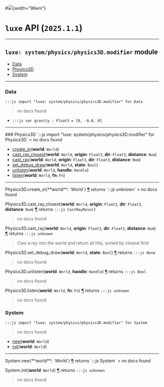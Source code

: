 #![](../../../../../../../../../images/luxe-dark.svg){width="96em"}

# `luxe` API (`2025.1.1`)  


---

## `luxe: system/physics/physics3D.modifier` module

- [Data](#data)   
- [Physics3D](#physics3d)   
- [System](#system)   

---

### Data
`:::js import "luxe: system/physics/physics3D.modifier" for Data`
> no docs found

- `:::js var gravity : Float3 = [0, -9.8, 0]`

<hr/>
### Physics3D
`:::js import "luxe: system/physics/physics3D.modifier" for Physics3D`
> no docs found

- [create_in](#Physics3D.create_in)(**world**: `World`)
- [cast_ray_closest](#Physics3D.cast_ray_closest+4)(**world**: `World`, **origin**: `Float3`, **dir**: `Float3`, **distance**: `Num`)
- [cast_ray](#Physics3D.cast_ray+4)(**world**: `World`, **origin**: `Float3`, **dir**: `Float3`, **distance**: `Num`)
- [set_debug_draw](#Physics3D.set_debug_draw+2)(**world**: `World`, **state**: `Bool`)
- [unlisten](#Physics3D.unlisten+2)(**world**: `World`, **handle**: `Handle`)
- [listen](#Physics3D.listen+2)(**world**: `World`, **fn**: `Fn`)

<hr/>
<endpoint module="luxe: system/physics/physics3D.modifier" class="Physics3D" signature="create_in(world : World)"></endpoint>
<signature id="Physics3D.create_in">Physics3D.create_in(**world**: `World`)
<a class="headerlink" href="#Physics3D.create_in" title="Permanent link">¶</a></signature>
<span class='api_ret'>returns</span> `:::js unknown`
> no docs found   

<endpoint module="luxe: system/physics/physics3D.modifier" class="Physics3D" signature="cast_ray_closest(world : World, origin : Float3, dir : Float3, distance : Num)"></endpoint>
<signature id="Physics3D.cast_ray_closest+4">Physics3D.cast_ray_closest(**world**: `World`, **origin**: `Float3`, **dir**: `Float3`, **distance**: `Num`)
<a class="headerlink" href="#Physics3D.cast_ray_closest+4" title="Permanent link">¶</a></signature>
<span class='api_ret'>returns</span> `:::js CastRayResult`
> no docs found   

<endpoint module="luxe: system/physics/physics3D.modifier" class="Physics3D" signature="cast_ray(world : World, origin : Float3, dir : Float3, distance : Num)"></endpoint>
<signature id="Physics3D.cast_ray+4">Physics3D.cast_ray(**world**: `World`, **origin**: `Float3`, **dir**: `Float3`, **distance**: `Num`)
<a class="headerlink" href="#Physics3D.cast_ray+4" title="Permanent link">¶</a></signature>
<span class='api_ret'>returns</span> `:::js unknown`
> Cast a ray into the world and return all hits, sorted by closest first   

<endpoint module="luxe: system/physics/physics3D.modifier" class="Physics3D" signature="set_debug_draw(world : World, state : Bool)"></endpoint>
<signature id="Physics3D.set_debug_draw+2">Physics3D.set_debug_draw(**world**: `World`, **state**: `Bool`)
<a class="headerlink" href="#Physics3D.set_debug_draw+2" title="Permanent link">¶</a></signature>
<span class='api_ret'>returns</span> `:::js None`
> no docs found   

<endpoint module="luxe: system/physics/physics3D.modifier" class="Physics3D" signature="unlisten(world : World, handle : Handle)"></endpoint>
<signature id="Physics3D.unlisten+2">Physics3D.unlisten(**world**: `World`, **handle**: `Handle`)
<a class="headerlink" href="#Physics3D.unlisten+2" title="Permanent link">¶</a></signature>
<span class='api_ret'>returns</span> `:::js Bool`
> no docs found   

<endpoint module="luxe: system/physics/physics3D.modifier" class="Physics3D" signature="listen(world : World, fn : Fn)"></endpoint>
<signature id="Physics3D.listen+2">Physics3D.listen(**world**: `World`, **fn**: `Fn`)
<a class="headerlink" href="#Physics3D.listen+2" title="Permanent link">¶</a></signature>
<span class='api_ret'>returns</span> `:::js unknown`
> no docs found   

### System
`:::js import "luxe: system/physics/physics3D.modifier" for System`
> no docs found

- [new](#System.new)(**world**: `World`)
- [init](#System.init)(**world**: `World`)

<hr/>
<endpoint module="luxe: system/physics/physics3D.modifier" class="System" signature="new(world : World)"></endpoint>
<signature id="System.new">System.new(**world**: `World`)
<a class="headerlink" href="#System.new" title="Permanent link">¶</a></signature>
<span class='api_ret'>returns</span> `:::js System`
> no docs found   

<endpoint module="luxe: system/physics/physics3D.modifier" class="System" signature="init(world : World)"></endpoint>
<signature id="System.init">System.init(**world**: `World`)
<a class="headerlink" href="#System.init" title="Permanent link">¶</a></signature>
<span class='api_ret'>returns</span> `:::js unknown`
> no docs found   

